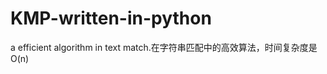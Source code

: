 KMP-written-in-python
=====================

a efficient algorithm in text match.在字符串匹配中的高效算法，时间复杂度是O(n)